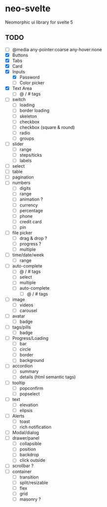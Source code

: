 # neo-svelte
Neomorphic ui library for svelte 5

## TODO
- [ ] @media any-pointer:coarse any-hover:none
- [x] Buttons
- [x] Tabs
- [x] Card
- [x] Inputs
  - [x] Password
  - [ ] Color picker
- [x] Text Area
  - [ ] @ / # tags
- [ ] switch
  - [ ] loading
  - [ ] border loading
  - [ ] skeleton
  - [ ] checkbox
  - [ ] checkbox (square & round)
  - [ ] radio
  - [ ] groups
- [ ] slider
  - [ ] range
  - [ ] steps/ticks
  - [ ] labels
- [ ] select
- [ ] table
- [ ] pagination
- [ ] numbers
  - [ ] digits
  - [ ] range
  - [ ] animation ?
  - [ ] currency
  - [ ] percentage
  - [ ] phone
  - [ ] credit card
  - [ ] pin
- [ ] file picker
  - [ ] drag & drop ?
  - [ ] progress ?
  - [ ] multiple
- [ ] time/date/week
  - [ ] range
- [ ] auto-complete
  - [ ] @ / # tags
  - [ ] select
  - [ ] multiple
  - [ ] auto-complete
    - [ ] @ / # tags

- [ ] image
  - [ ] videos
  - [ ] carousel
- [ ] avatar
  - [ ] badge
- [ ] tags/pills
    - [ ] badge
- [ ] Progress/Loading
  - [ ] bar
  - [ ] circle
  - [ ] border
  - [ ] background
- [ ] accordion
  - [ ] summary
  - [ ] details (html semantic tags)

- [ ] tooltip
  - [ ] popconfirm
  - [ ] popselect
- [ ] text
  - [ ] elevation
  - [ ] elipsis

- [ ] Alerts
    - [ ] toast
    - [ ] rich notification
- [ ] Modal/dialog
- [ ] drawer/panel
    - [ ] collapsible
    - [ ] position
    - [ ] backdrop
    - [ ] click outside
- [ ] scrollbar ?
- [ ] container
  - [ ] transition
  - [ ] split/resizable
  - [ ] flex
  - [ ] grid
  - [ ] masonry ?
